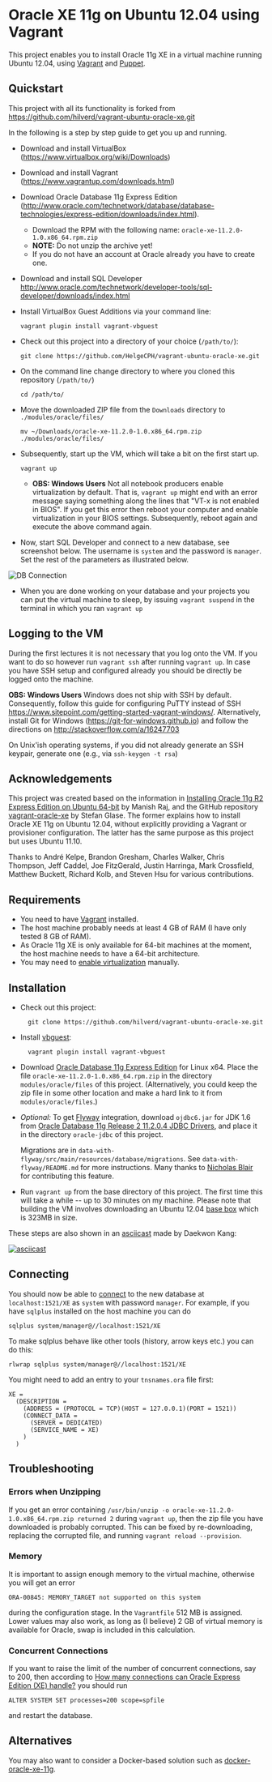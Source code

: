 # Oracle XE 11g on Ubuntu 12.04 using Vagrant

This project enables you to install Oracle 11g XE in a virtual machine running Ubuntu 12.04, using [Vagrant] and [Puppet].


## Quickstart

This project with all its functionality is forked from https://github.com/hilverd/vagrant-ubuntu-oracle-xe.git

In the following is a step by step guide to get you up and running.

  * Download and install VirtualBox (https://www.virtualbox.org/wiki/Downloads)
  * Download and install Vagrant (https://www.vagrantup.com/downloads.html)
  * Download Oracle Database 11g Express Edition (http://www.oracle.com/technetwork/database/database-technologies/express-edition/downloads/index.html).
    * Download the RPM with the following name: `oracle-xe-11.2.0-1.0.x86_64.rpm.zip`
    * **NOTE:** Do not unzip the archive yet!
    * If you do not have an account at Oracle already you have to create one.
  * Download and install SQL Developer http://www.oracle.com/technetwork/developer-tools/sql-developer/downloads/index.html
  * Install VirtualBox Guest Additions via your command line:

        vagrant plugin install vagrant-vbguest

  * Check out this project into a directory of your choice (`/path/to/`):

        git clone https://github.com/HelgeCPH/vagrant-ubuntu-oracle-xe.git

  * On the command line change directory to where you cloned this repository (`/path/to/`)

        cd /path/to/

  * Move the downloaded ZIP file from the `Downloads` directory to `./modules/oracle/files/`

        mv ~/Downloads/oracle-xe-11.2.0-1.0.x86_64.rpm.zip ./modules/oracle/files/

  * Subsequently, start up the VM, which will take a bit on the first start up.

        vagrant up

    * **OBS: Windows Users** Not all notebook producers enable virtualization by default. That is, `vagrant up` might end with an error message saying something along the lines that "VT-x is not enabled in BIOS". If you get this error then reboot your computer and enable virtualization in your BIOS settings. Subsequently, reboot again and execute the above command again.

  * Now, start SQL Developer and connect to a new database, see screenshot below. The username is `system` and the password is `manager`. Set the rest of the parameters as illustrated below.

  ![DB Connection](docs/connect.png)

  * When you are done working on your database and your projects you can put the virtual machine to sleep, by issuing `vagrant suspend` in the terminal in which you ran `vagrant up`

## Logging to the VM

  During the first lectures it is not necessary that you log onto the VM. If you want to do so however run `vagrant ssh` after running `vagrant up`. In case you have SSH setup and configured already you should be directly be logged onto the machine.

  **OBS: Windows Users** Windows does not ship with SSH by default. Consequently, follow this guide for configuring PuTTY instead of SSH https://www.sitepoint.com/getting-started-vagrant-windows/. Alternatively, install Git for Windows (https://git-for-windows.github.io) and follow the directions on http://stackoverflow.com/a/16247703

  On Unix'ish operating systems, if you did not already generate an SSH keypair, generate one (e.g., via `ssh-keygen -t rsa`)


## Acknowledgements

This project was created based on the information in
[Installing Oracle 11g R2 Express Edition on Ubuntu 64-bit] by Manish Raj, and the GitHub repository
[vagrant-oracle-xe] by Stefan Glase. The former explains how to install Oracle XE 11g on Ubuntu
12.04, without explicitly providing a Vagrant or provisioner configuration. The latter has the same
purpose as this project but uses Ubuntu 11.10.

Thanks to André Kelpe, Brandon Gresham, Charles Walker, Chris Thompson, Jeff Caddel, Joe FitzGerald,
Justin Harringa, Mark Crossfield, Matthew Buckett, Richard Kolb, and Steven Hsu for various
contributions.

## Requirements

* You need to have [Vagrant] installed.
* The host machine probably needs at least 4 GB of RAM (I have only tested 8 GB of RAM).
* As Oracle 11g XE is only available for 64-bit machines at the moment, the host machine needs to
  have a 64-bit architecture.
* You may need to [enable virtualization] manually.

## Installation

* Check out this project:

        git clone https://github.com/hilverd/vagrant-ubuntu-oracle-xe.git

* Install [vbguest]:

        vagrant plugin install vagrant-vbguest

* Download [Oracle Database 11g Express Edition] for Linux x64. Place the file
  `oracle-xe-11.2.0-1.0.x86_64.rpm.zip` in the directory `modules/oracle/files` of this
  project. (Alternatively, you could keep the zip file in some other location and make a hard link
  to it from `modules/oracle/files`.)

* *Optional:* To get [Flyway](http://flywaydb.org/) integration, download `ojdbc6.jar` for JDK 1.6 from
    [Oracle Database 11g Release 2 11.2.0.4 JDBC Drivers](http://www.oracle.com/technetwork/database/enterprise-edition/jdbc-112010-090769.html),
    and place it in the directory `oracle-jdbc` of this project.

    Migrations are in `data-with-flyway/src/main/resources/database/migrations`.
    See `data-with-flyway/README.md` for more instructions.
    Many thanks to [Nicholas Blair](https://github.com/nblair) for contributing this feature.

* Run `vagrant up` from the base directory of this project. The first time this will take a while -- up to 30 minutes on
  my machine. Please note that building the VM involves downloading an Ubuntu 12.04
  [base box](http://docs.vagrantup.com/v2/boxes.html) which is 323MB in size.

These steps are also shown in an [asciicast] made by Daekwon Kang:

[![asciicast](https://asciinema.org/a/8438.png)](https://asciinema.org/a/8438)

## Connecting

You should now be able to
[connect](http://www.oracle.com/technetwork/developer-tools/sql-developer/downloads/index.html) to
the new database at `localhost:1521/XE` as `system` with password `manager`. For example, if you
have `sqlplus` installed on the host machine you can do

    sqlplus system/manager@//localhost:1521/XE

To make sqlplus behave like other tools (history, arrow keys etc.) you can do this:

    rlwrap sqlplus system/manager@//localhost:1521/XE

You might need to add an entry to your `tnsnames.ora` file first:

    XE =
      (DESCRIPTION =
        (ADDRESS = (PROTOCOL = TCP)(HOST = 127.0.0.1)(PORT = 1521))
        (CONNECT_DATA =
          (SERVER = DEDICATED)
          (SERVICE_NAME = XE)
        )
      )

## Troubleshooting

### Errors when Unzipping

If you get an error containing `/usr/bin/unzip -o oracle-xe-11.2.0-1.0.x86_64.rpm.zip returned 2` during `vagrant up`, then the zip file you have downloaded is probably corrupted. This can be fixed by re-downloading, replacing the corrupted file, and running `vagrant reload --provision`.

### Memory

It is important to assign enough memory to the virtual machine, otherwise you will get an error

    ORA-00845: MEMORY_TARGET not supported on this system

during the configuration stage. In the `Vagrantfile` 512 MB is assigned. Lower values may also work,
as long as (I believe) 2 GB of virtual memory is available for Oracle, swap is included in this
calculation.

### Concurrent Connections

If you want to raise the limit of the number of concurrent connections, say to 200, then according
to [How many connections can Oracle Express Edition (XE) handle?] you should run

    ALTER SYSTEM SET processes=200 scope=spfile

and restart the database.

## Alternatives

You may also want to consider a Docker-based solution such as
[docker-oracle-xe-11g](https://github.com/alexei-led/docker-oracle-xe-11g).

[Vagrant]: http://www.vagrantup.com/

[Puppet]: http://puppetlabs.com/

[Oracle Database 11g Express Edition]: http://www.oracle.com/technetwork/database/database-technologies/express-edition/downloads/index.html

[Oracle Database 11g EE Documentation]: http://docs.oracle.com/cd/E17781_01/index.htm

[Installing Oracle 11g R2 Express Edition on Ubuntu 64-bit]: http://meandmyubuntulinux.blogspot.co.uk/2012/05/installing-oracle-11g-r2-express.html

[vagrant-oracle-xe]: https://github.com/codescape/vagrant-oracle-xe

[vbguest]: https://github.com/dotless-de/vagrant-vbguest

[asciicast]: https://asciinema.org/a/8438

[How many connections can Oracle Express Edition (XE) handle?]: http://stackoverflow.com/questions/906541/how-many-connections-can-oracle-express-edition-xe-handle

[enable virtualization]: http://www.sysprobs.com/disable-enable-virtualization-technology-bios
